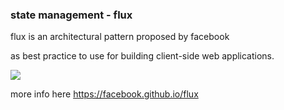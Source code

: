 ### state management - flux

flux is an architectural pattern proposed by facebook 

as best practice to use for building client-side web applications.


<img src="https://cdn-images-1.medium.com/max/1200/1*4yuuK70tWL4MxmDLZEzhDA.png">


more info here
https://facebook.github.io/flux